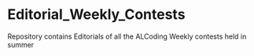 # Editorial_Weekly_Contests
Repository contains Editorials of all the ALCoding Weekly contests held in summer  
